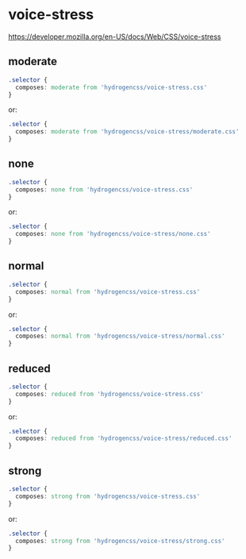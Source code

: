 # voice-stress

https://developer.mozilla.org/en-US/docs/Web/CSS/voice-stress

## moderate
```css
.selector {
  composes: moderate from 'hydrogencss/voice-stress.css'
}
```

or:
```css
.selector {
  composes: moderate from 'hydrogencss/voice-stress/moderate.css'
}
```

## none
```css
.selector {
  composes: none from 'hydrogencss/voice-stress.css'
}
```

or:
```css
.selector {
  composes: none from 'hydrogencss/voice-stress/none.css'
}
```

## normal
```css
.selector {
  composes: normal from 'hydrogencss/voice-stress.css'
}
```

or:
```css
.selector {
  composes: normal from 'hydrogencss/voice-stress/normal.css'
}
```

## reduced
```css
.selector {
  composes: reduced from 'hydrogencss/voice-stress.css'
}
```

or:
```css
.selector {
  composes: reduced from 'hydrogencss/voice-stress/reduced.css'
}
```

## strong
```css
.selector {
  composes: strong from 'hydrogencss/voice-stress.css'
}
```

or:
```css
.selector {
  composes: strong from 'hydrogencss/voice-stress/strong.css'
}
```

